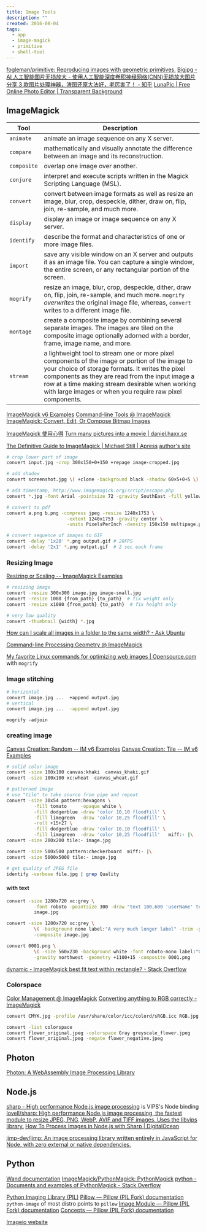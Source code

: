 ```yaml
---
title: Image Tools
description: ""
created: 2016-08-04
tags:
  - app
  - image-magick
  - primitive
  - shell-tool
---
```


[fogleman/primitive: Reproducing images with geometric primitives.](https://github.com/fogleman/primitive)
[Bigjpg - AI 人工智能图片无损放大 - 使用人工智能深度卷积神经网络(CNN)无损放大图片](https://bigjpg.com/)
[分享 3 款图片处理神器，渣图还原大法好，老厉害了！ - 知乎](https://zhuanlan.zhihu.com/p/61399728)
[LunaPic | Free Online Photo Editor | Transparent Background](https://www7.lunapic.com/editor/?action=transparent)

## ImageMagick

| Tool        | Description                                                                                                                                                                                                                                                                                                             |
| ----------- | ----------------------------------------------------------------------------------------------------------------------------------------------------------------------------------------------------------------------------------------------------------------------------------------------------------------------- |
| `animate`   | animate an image sequence on any X server.                                                                                                                                                                                                                                                                              |
| `compare`   | mathematically and visually annotate the difference between an image and its reconstruction.                                                                                                                                                                                                                            |
| `composite` | overlap one image over another.                                                                                                                                                                                                                                                                                         |
| `conjure`   | interpret and execute scripts written in the Magick Scripting Language (MSL).                                                                                                                                                                                                                                           |
| `convert`   | convert between image formats as well as resize an image, blur, crop, despeckle, dither, draw on, flip, join, re-sample, and much more.                                                                                                                                                                                 |
| `display`   | display an image or image sequence on any X server.                                                                                                                                                                                                                                                                     |
| `identify`  | describe the format and characteristics of one or more image files.                                                                                                                                                                                                                                                     |
| `import`    | save any visible window on an X server and outputs it as an image file. You can capture a single window, the entire screen, or any rectangular portion of the screen.                                                                                                                                                   |
| `mogrify`   | resize an image, blur, crop, despeckle, dither, draw on, flip, join, re-sample, and much more. `mogrify` _overwrites_ the original image file, whereas, `convert` writes to a different image file.                                                                                                                     |
| `montage`   | create a composite image by combining several separate images. The images are tiled on the composite image optionally adorned with a border, frame, image name, and more.                                                                                                                                               |
| `stream`    | a lightweight tool to stream one or more pixel components of the image or portion of the image to your choice of storage formats. It writes the pixel components as they are read from the input image a row at a time making stream desirable when working with large images or when you require raw pixel components. |

[ImageMagick v6 Examples](http://www.imagemagick.org/Usage/)
[Command-line Tools @ ImageMagick](http://www.imagemagick.org/script/command-line-tools.php)
[ImageMagick: Convert, Edit, Or Compose Bitmap Images](http://www.imagemagick.org/script/index.php)

[ImageMagick 使用心得](http://www.charry.org/docs/linux/ImageMagick/ImageMagick.html)
[Turn many pictures into a movie | daniel.haxx.se](https://daniel.haxx.se/blog/2016/03/11/turn-many-pictures-into-a-movie/)

[The Definitive Guide to ImageMagick | Michael Still | Apress](http://www.apress.com/us/book/9781590595909) [author's site](http://www.stillhq.com/imagemagick/book/)

```sh
# crop lower part of image
convert input.jpg -crop 300x150+0+150 +repage image-cropped.jpg

# add shadow
convert screenshot.jpg \( +clone -background black -shadow 60×5+0+5 \) +swap -background white -layers merge +repage shadow.jpg

# add timestamp, http://www.imagemagick.org/script/escape.php
convert *.jpg -font Arial -pointsize 72 -gravity SouthEast -fill yellow -annotate +100+100 %[exif:datetime] output-%d.jpg

# convert to pdf
convert a.png b.png -compress jpeg -resize 1240x1753 \
                      -extent 1240x1753 -gravity center \
                      -units PixelsPerInch -density 150x150 multipage.pdf

# convert sequence of images to GIF
convert -delay '1x20' *.png output.gif # 20FPS
convert -delay '2x1' *.png output.gif  # 2 sec each frame
```

### Resizing Image

[Resizing or Scaling -- ImageMagick Examples](https://www.imagemagick.org/Usage/resize/)

```sh
# resizing image
convert -resize 300x300 image.jpg image-small.jpg
convert -resize 1080 {from_path} {to_path}  # fix weight only
convert -resize x1080 {from_path} {to_path}  # fix height only

# very low quality
convert -thumbnail {width} *.jpg
```

[How can I scale all images in a folder to the same width? - Ask Ubuntu](https://askubuntu.com/questions/135477/how-can-i-scale-all-images-in-a-folder-to-the-same-width)

[Command-line Processing Geometry @ ImageMagick](http://www.imagemagick.org/script/command-line-processing.php#geometry)

[My favorite Linux commands for optimizing web images | Opensource.com](https://opensource.com/article/21/12/optimize-web-images-linux) with `mogrify`

### Image stitching

```sh
# horizontal
convert image.jpg ...  +append output.jpg
# vertical
convert image.jpg ...  -append output.jpg
```

`mogrify -adjoin`

### creating image

[Canvas Creation: Random -- IM v6 Examples](https://legacy.imagemagick.org/Usage/canvas/#random)
[Canvas Creation: Tile -- IM v6 Examples](https://legacy.imagemagick.org/Usage/canvas/#tile)

```sh
# solid color image
convert -size 100x100 canvas:khaki  canvas_khaki.gif
convert -size 100x100 xc:wheat  canvas_wheat.gif

# patterned image
# use "tile" to take source from pipe and repeat
convert -size 30x54 pattern:hexagons \
          -fill tomato     -opaque white \
          -fill dodgerblue -draw 'color 10,10 floodfill' \
          -fill limegreen  -draw 'color 10,25 floodfill' \
          -roll +15+27 \
          -fill dodgerblue -draw 'color 10,10 floodfill' \
          -fill limegreen  -draw 'color 10,25 floodfill'   miff:- |\
convert -size 200x200 tile:- image.jpg

convert -size 500x500 pattern:checkerboard  miff:- |\
convert -size 5000x5000 tile:- image.jpg
```

```sh
# get quality of JPEG file
identify -verbose file.jpg | grep Quality
```

#### with text

```sh
convert -size 1280x720 xc:grey \
          -font roboto -pointsize 300 -draw "text 100,600 'userName' text 100,300 'userTitle'"  \
          image.jpg

convert -size 1280x720 xc:grey \
          \( -background none label:"A very much longer label" -trim -gravity center \) \
          -composite image.jpg

convert 0001.png \
          \( -size 560x230 -background white -font roboto-mono label:"0001" -trim -gravity center -extent 560x230 \) \
          -gravity northwest -geometry +1100+15 -composite 0001.png
```

[dynamic - ImageMagick best fit text within rectangle? - Stack Overflow](https://stackoverflow.com/questions/39764846/imagemagick-best-fit-text-within-rectangle)

### Colorspace

[Color Management @ ImageMagick](https://imagemagick.org/script/color-management.php)
[Converting anything to RGB correctly - ImageMagick](https://www.imagemagick.org/discourse-server/viewtopic.php?t=16464)

```sh
convert CMYK.jpg -profile /usr/share/color/icc/colord/sRGB.icc RGB.jpg
```

```sh
convert -list colorspace
convert flower_original.jpeg -colorspace Gray greyscale_flower.jpeg
convert flower_original.jpeg -negate flower_negative.jpeg
```

## Photon

[Photon: A WebAssembly Image Processing Library](https://silvia-odwyer.github.io/photon/)

## Node.js

[sharp - High performance Node.js image processing](https://sharp.pixelplumbing.com/) is VIPS's Node binding
[lovell/sharp: High performance Node.js image processing, the fastest module to resize JPEG, PNG, WebP, AVIF and TIFF images. Uses the libvips library.](https://github.com/lovell/sharp)
[How To Process Images in Node.js with Sharp | DigitalOcean](https://www.digitalocean.com/community/tutorials/how-to-process-images-in-node-js-with-sharp)

[jimp-dev/jimp: An image processing library written entirely in JavaScript for Node, with zero external or native dependencies.](https://github.com/jimp-dev/jimp)

## Python

[Wand documentation](http://docs.wand-py.org/en/latest/index.html#)
[ImageMagick/PythonMagick: PythonMagick](https://github.com/ImageMagick/PythonMagick)
[python - Documents and examples of PythonMagick - Stack Overflow](http://stackoverflow.com/questions/1740158/documents-and-examples-of-pythonmagick/5188661#5188661)

[Python Imaging Library (PIL)](http://www.pythonware.com/products/pil/)
[Pillow — Pillow (PIL Fork) documentation](http://pillow.readthedocs.io/en/latest/)
`python-image` of most distro points to `pillow`
[Image Module — Pillow (PIL Fork) documentation](https://pillow.readthedocs.io/en/stable/reference/Image.html)
[Concepts — Pillow (PIL Fork) documentation](https://pillow.readthedocs.io/en/stable/handbook/concepts.html)

[Imageio website](https://imageio.github.io/)
